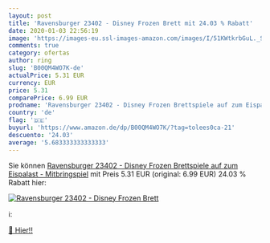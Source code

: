 ```yaml
---
layout: post
title: 'Ravensburger 23402 - Disney Frozen Brett mit 24.03 % Rabatt'
date: 2020-01-03 22:56:19
image: 'https://images-eu.ssl-images-amazon.com/images/I/51KWtkrbGuL._SL200_.jpg'
comments: true
category: ofertas
author: ring
slug: 'B00QM4WO7K-de'
actualPrice: 5.31 EUR
currency: EUR
price: 5.31
comparePrice: 6.99 EUR
prodname: 'Ravensburger 23402 - Disney Frozen Brettspiele auf zum Eispalast - Mitbringspiel'
country: 'de'
flag: '🇩🇪'
buyurl: 'https://www.amazon.de/dp/B00QM4WO7K/?tag=tolees0ca-21'
descuento: '24.03'
average: '5.683333333333333'
---
```


Sie können [Ravensburger 23402 - Disney Frozen Brettspiele auf zum Eispalast - Mitbringspiel](https://www.amazon.de/dp/B00QM4WO7K/?tag=tolees0ca-21) mit Preis 5.31 EUR (original: 6.99 EUR) 24.03 % Rabatt hier:

[![Ravensburger 23402 - Disney Frozen Brett](https://images-eu.ssl-images-amazon.com/images/I/51KWtkrbGuL._SL200_.jpg)](https://www.amazon.de/dp/B00QM4WO7K/?tag=tolees0ca-21)

ℹ️:


[🛒 Hier!!](https://www.amazon.de/dp/B00QM4WO7K/?tag=tolees0ca-21)
